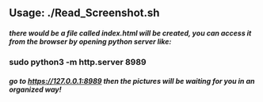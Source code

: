 ## Usage:  ./Read_Screenshot.sh

##### there would be a file called index.html will be created, you can access it from the browser by opening python server like:
  ### sudo python3 -m http.server 8989
##### go to https://127.0.0.1:8989 then the pictures will be waiting for you in an organized way!
